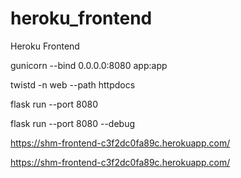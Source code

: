 # heroku_frontend
Heroku Frontend

gunicorn  --bind 0.0.0.0:8080 app:app

twistd -n web --path httpdocs

flask run --port 8080

 flask run --port 8080 --debug 

https://shm-frontend-c3f2dc0fa89c.herokuapp.com/

https://shm-frontend-c3f2dc0fa89c.herokuapp.com/
